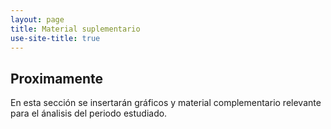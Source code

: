 ```yaml
---
layout: page
title: Material suplementario
use-site-title: true
---
```


## Proximamente

En esta sección se insertarán gráficos y material complementario relevante para el ánalisis del periodo estudiado.
